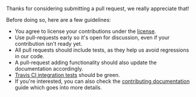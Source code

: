 Thanks for considering submitting a pull request, we really appreciate that!

Before doing so, here are a few guidelines:

* You agree to license your contributions under the
  [license](https://github.com/Kinto/kinto/blob/master/LICENSE).
* Use pull-requests early so it's open for discussion, even if your
  contribution isn't ready yet.
* All pull requests should include tests, as they help us avoid regressions in
  our code.
* A pull-request adding functionality should also update the documentation
  accordingly.
* [Travis CI integration tests](https://travis-ci.org/Kinto/kinto) should be
  green.
* If you're interested, you can also check the [contributing
  documentation](https://kinto.readthedocs.io/en/latest/community.html#how-to-contribute)
  guide which goes into more details.
